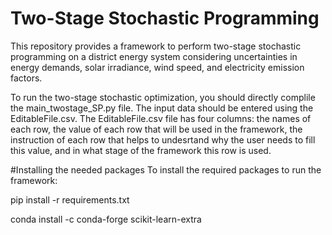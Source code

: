# Two-Stage Stochastic Programming
This repository provides a framework to perform two-stage stochastic programming on a district energy system considering uncertainties in energy demands, solar irradiance, wind speed, and electricity emission factors.

To run the two-stage stochastic optimization, you should directly complile the main_twostage_SP.py file. The input data should be entered using the EditableFile.csv. The EditableFile.csv file has four columns: the names of each row, the value of each row that will be used in the framework, the instruction of each row that helps to undesrtand why the user needs to fill this value, and in what stage of the framework this row is used.

#Installing the needed packages
To install the required packages to run the framework:

pip install -r  requirements.txt

conda install -c conda-forge scikit-learn-extra
